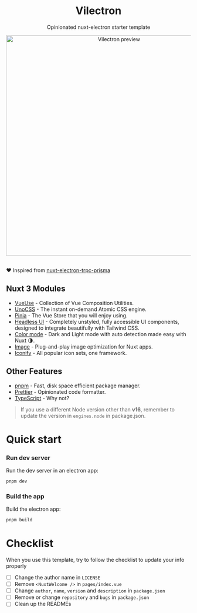 <h1 align="center">
  Vilectron
</h1>

<p align="center" style="">
  Opinionated nuxt-electron starter template
</p>

<div align="center">
  <img src="https://user-images.githubusercontent.com/82361490/229339341-d11da04b-7a44-4706-93d9-7bcf218977b8.png" alt="Vilectron preview" width="600" />
</div>

<br>

❤ Inspired from [nuxt-electron-trpc-prisma](https://github.com/gurvancampion/nuxt-electron-trpc-prisma)

## Nuxt 3 Modules

- [VueUse](https://vueuse.org) - Collection of Vue Composition Utilities.
- [UnoCSS](https://github.com/antfu/unocss) - The instant on-demand Atomic CSS engine.
- [Pinia](https://pinia.vuejs.org) - The Vue Store that you will enjoy using.
- [Headless UI](https://headlessui.com) - Completely unstyled, fully accessible UI components, designed to integrate beautifully with Tailwind CSS.
- [Color mode](https://color-mode.nuxtjs.org) - Dark and Light mode with auto detection made easy with Nuxt 🌗.
- [Image](https://v1.image.nuxtjs.org) - Plug-and-play image optimization for Nuxt apps.
- [Iconify](https://iconify.design) - All popular icon sets, one framework.

## Other Features

- [pnpm](https://pnpm.io/) - Fast, disk space efficient package manager.
- [Prettier](https://prettier.io/) - Opinionated code formatter.
- [TypeScript](https://www.typescriptlang.org/) - Why not?

> If you use a different Node version other than **v16**, remember to update the version in `engines.node` in package.json.

# Quick start

### Run dev server

Run the dev server in an electron app:
```bash
pnpm dev
```

### Build the app

Build the electron app:
```bash
pnpm build
```

# Checklist

When you use this template, try to follow the checklist to update your info properly

- [ ] Change the author name in `LICENSE`
- [ ] Remove `<NuxtWelcome />` in `pages/index.vue`
- [ ] Change `author`, `name`, `version` and `description` in `package.json`
- [ ] Remove or change `repository` and `bugs` in `package.json`
- [ ] Clean up the READMEs
